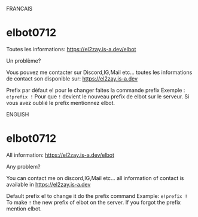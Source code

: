 FRANCAIS


# elbot0712

Toutes les informations:
https://el2zay.is-a.dev/elbot



Un problème?

Vous pouvez me contacter sur Discord,IG,Mail etc... toutes les informations de contact son disponible sur: https://el2zay.is-a.dev

Prefix par défaut e! pour le changer faites la commande prefix Exemple : `e!prefix !` Pour que `!` devient le nouveau prefix de elbot sur le serveur.
Si vous avez oublié le prefix mentionnez elbot.



ENGLISH


# elbot0712

All information:
https://el2zay.is-a.dev/elbot



Any problem?

You can contact me on discord,IG,Mail etc... all information of contact is available in https://el2zay.is-a.dev

Default prefix e! to change it do the prefix command Example: `e!prefix !` To make `!` the new prefix of elbot on the server.
If you forgot the prefix mention elbot.
